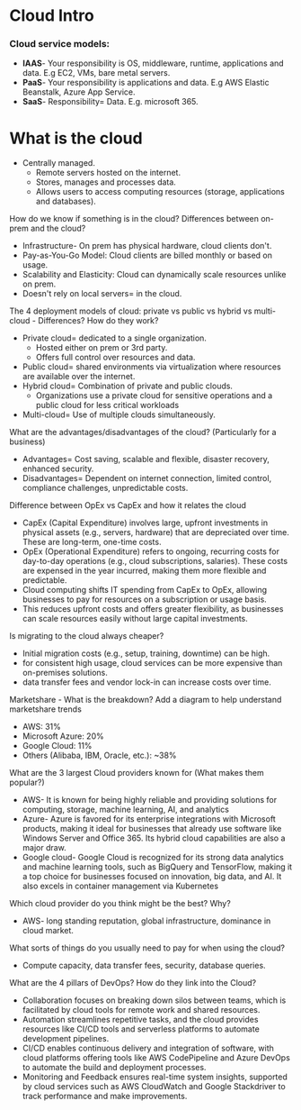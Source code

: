 # Cloud Intro

### Cloud service models:
- **IAAS**- Your responsibility is OS, middleware, runtime, applications and data. E.g EC2, VMs, bare metal servers. 
- **PaaS**- Your responsibility is applications and data. E.g AWS Elastic Beanstalk, Azure App Service.
- **SaaS**- Responsibility= Data. E.g. microsoft 365.

# What is the cloud
- Centrally managed.
  - Remote servers hosted on the internet.
  - Stores, manages and processes data.
  - Allows users to access computing resources (storage, applications and databases).

  

How do we know if something is in the cloud? Differences between on-prem and the cloud? 
- Infrastructure- On prem has physical hardware, cloud clients don't. 
- Pay-as-You-Go Model: Cloud clients are billed monthly or based on usage.
- Scalability and Elasticity: Cloud can dynamically scale resources unlike on prem.
- Doesn't rely on local servers= in the cloud.


The 4 deployment models of cloud: private vs public vs hybrid vs multi-cloud - Differences? How do they work? 
- Private cloud= dedicated to a single organization.
  - Hosted either on prem or 3rd party.
  - Offers full control over resources and data.
- Public cloud= shared environments via virtualization where resources are available over the internet.
- Hybrid cloud= Combination of private and public clouds.
  - Organizations use a private cloud for sensitive operations and a public cloud for less critical workloads
- Multi-cloud= Use of multiple clouds simultaneously. 


What are the advantages/disadvantages of the cloud? (Particularly for a business) 
- Advantages= Cost saving, scalable and flexible, disaster recovery, enhanced security.
- Disadvantages= Dependent on internet connection, limited control, compliance challenges, unpredictable costs.
  
 Difference between OpEx vs CapEx and how it relates the cloud 
  - CapEx (Capital Expenditure) involves large, upfront investments in physical assets (e.g., servers, hardware) that are depreciated over time. These are long-term, one-time costs.
  - OpEx (Operational Expenditure) refers to ongoing, recurring costs for day-to-day operations (e.g., cloud subscriptions, salaries). These costs are expensed in the year incurred, making them more flexible and predictable.
  - Cloud computing shifts IT spending from CapEx to OpEx, allowing businesses to pay for resources on a subscription or usage basis.
  - This reduces upfront costs and offers greater flexibility, as businesses can scale resources easily without large capital investments.

Is migrating to the cloud always cheaper? 
  - Initial migration costs (e.g., setup, training, downtime) can be high.
  - for consistent high usage, cloud services can be more expensive than on-premises solutions.
  - data transfer fees and vendor lock-in can increase costs over time.

Marketshare - What is the breakdown? Add a diagram to help understand marketshare trends 
- AWS: 31%
- Microsoft Azure: 20%
- Google Cloud: 11%
- Others (Alibaba, IBM, Oracle, etc.): ~38%


What are the 3 largest Cloud providers known for (What makes them popular?) 
- AWS- It is known for being highly reliable and providing solutions for computing, storage, machine learning, AI, and analytics​
- Azure- Azure is favored for its enterprise integrations with Microsoft products, making it ideal for businesses that already use software like Windows Server and Office 365. Its hybrid cloud capabilities are also a major draw.
- Google cloud- Google Cloud is recognized for its strong data analytics and machine learning tools, such as BigQuery and TensorFlow, making it a top choice for businesses focused on innovation, big data, and AI. It also excels in container management via Kubernetes​

Which cloud provider do you think might be the best? Why? 
- AWS- long standing reputation, global infrastructure, dominance in cloud market. 

What sorts of things do you usually need to pay for when using the cloud?
-  Compute capacity, data transfer fees, security, database queries.

What are the 4 pillars of DevOps? How do they link into the Cloud? 
- Collaboration focuses on breaking down silos between teams, which is facilitated by cloud tools for remote work and shared resources.
- Automation streamlines repetitive tasks, and the cloud provides resources like CI/CD tools and serverless platforms to automate development pipelines.
- CI/CD enables continuous delivery and integration of software, with cloud platforms offering tools like AWS CodePipeline and Azure DevOps to automate the build and deployment processes. 
- Monitoring and Feedback ensures real-time system insights, supported by cloud services such as AWS CloudWatch and Google Stackdriver to track performance and make improvements.


